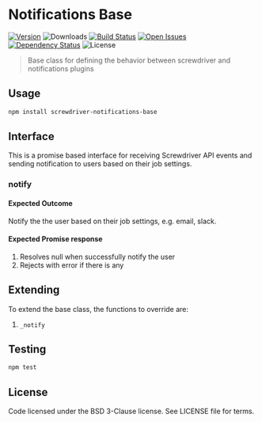 # Notifications Base
[![Version][npm-image]][npm-url] ![Downloads][downloads-image] [![Build Status][status-image]][status-url] [![Open Issues][issues-image]][issues-url] [![Dependency Status][daviddm-image]][daviddm-url] ![License][license-image]

> Base class for defining the behavior between screwdriver and notifications plugins

## Usage

```bash
npm install screwdriver-notifications-base
```

## Interface
This is a promise based interface for receiving Screwdriver API events and sending notification to users based on their job settings.

### notify

#### Expected Outcome

Notify the the user based on their job settings, e.g. email, slack.

#### Expected Promise response

1. Resolves null when successfully notify the user
1. Rejects with error if there is any

## Extending
To extend the base class, the functions to override are:
1. `_notify`

## Testing

```bash
npm test
```

## License

Code licensed under the BSD 3-Clause license. See LICENSE file for terms.

[npm-image]: https://img.shields.io/npm/v/screwdriver-notifications-base.svg
[npm-url]: https://npmjs.org/package/screwdriver-notifications-base
[downloads-image]: https://img.shields.io/npm/dt/screwdriver-notifications-base.svg
[license-image]: https://img.shields.io/npm/l/screwdriver-notifications-base.svg
[issues-image]: https://img.shields.io/github/issues/screwdriver-cd/notifications-base.svg
[issues-url]: https://github.com/screwdriver-cd/notifications-base/issues
[status-image]: https://cd.screwdriver.cd/pipelines/pipelineid/badge
[status-url]: https://cd.screwdriver.cd/pipelines/133
[daviddm-image]: https://david-dm.org/screwdriver-cd/notifications-base.svg?theme=shields.io
[daviddm-url]: https://david-dm.org/screwdriver-cd/notifications-base
